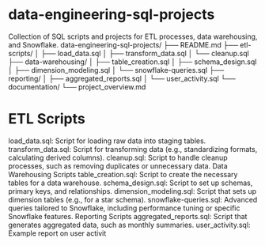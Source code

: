 # data-engineering-sql-projects
Collection of SQL scripts and projects for ETL processes, data warehousing, and Snowflake.
data-engineering-sql-projects/
├── README.md
├── etl-scripts/
│   ├── load_data.sql
│   ├── transform_data.sql
│   └── cleanup.sql
├── data-warehousing/
│   ├── table_creation.sql
│   ├── schema_design.sql
│   ├── dimension_modeling.sql
│   └── snowflake-queries.sql
├── reporting/
│   ├── aggregated_reports.sql
│   └── user_activity.sql
└── documentation/
    └── project_overview.md

# ETL Scripts
load_data.sql: Script for loading raw data into staging tables.
transform_data.sql: Script for transforming data (e.g., standardizing formats, calculating derived columns).
cleanup.sql: Script to handle cleanup processes, such as removing duplicates or unnecessary data.
Data Warehousing Scripts
table_creation.sql: Script to create the necessary tables for a data warehouse.
schema_design.sql: Script to set up schemas, primary keys, and relationships.
dimension_modeling.sql: Script that sets up dimension tables (e.g., for a star schema).
snowflake-queries.sql: Advanced queries tailored to Snowflake, including performance tuning or specific Snowflake features.
Reporting Scripts
aggregated_reports.sql: Script that generates aggregated data, such as monthly summaries.
user_activity.sql: Example report on user activit
